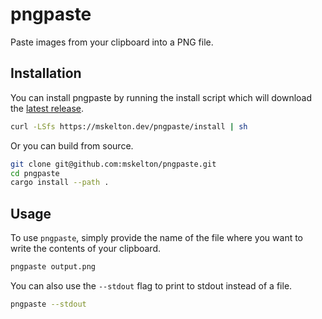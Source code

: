 # pngpaste

Paste images from your clipboard into a PNG file.

## Installation

You can install pngpaste by running the install script which will download
the [latest release](https://github.com/mskelton/pngpaste/releases/latest).

```bash
curl -LSfs https://mskelton.dev/pngpaste/install | sh
```

Or you can build from source.

```bash
git clone git@github.com:mskelton/pngpaste.git
cd pngpaste
cargo install --path .
```

## Usage

To use `pngpaste`, simply provide the name of the file where you want to write
the contents of your clipboard.

```bash
pngpaste output.png
```

You can also use the `--stdout` flag to print to stdout instead of a file.

```bash
pngpaste --stdout
```
